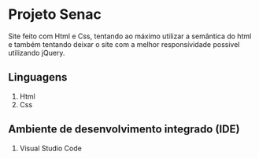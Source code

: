 # Projeto Senac

Site feito com Html e Css, tentando ao máximo utilizar a semântica do html e também tentando deixar o site com a melhor responsívidade possivel utilizando jQuery.

## Linguagens

1. Html
2. Css

## Ambiente de desenvolvimento integrado (IDE)

1. Visual Studio Code
